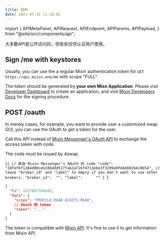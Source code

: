 ```yaml
---
title: 授权
date: 2021-07-31 11:18:01
---
```


import { APIMetaPanel, APIRequest, APIEndpoint, APIParams, APIPayload, } from "@site/src/components/api";

大多数API是公开访问的，但有些仅供认证用户使用。

## Sign /me with keystores

Usually, you can use the a regular Mixin authentication token for `GET https://api.mixin.one/me` with scope "FULL".

The token should be generated by **your own Mixn Application**. Please visit [Developer Dashboard](https://developers.mixin.one/dashboard) to create an application, and visit [Mixin Developers Docs](https://developers.mixin.one/docs/api/guide#signing) for the signing procedure.

## POST /oauth

In merely cases, for example, you want to provide user a customized swap GUI, you can use the OAuth to get a token for the user.

Call this API instead of [Mixin Messenger's OAuth API](https://developers.mixin.one/docs/api/oauth/oauth#get-access-token) to exchange the access token with code.

The code must be issued by 4swap.

<APIEndpoint base="https://api.4swap.org/api" url="/oauth" />

<APIMetaPanel /><APIPayload>{`{ // 来自 Mixin Messenger's OAuth 的 code "code":       "28fefbf1284d90ceb10bddd517fab2a716f4713ebe3f3299a9fd4d881b4c8b54", // leave "broker_id" and "label" to empty if you don't want to use other brokers. "broker_id":  "", "label":      "" } `}</APIPayload>

<APIRequest title="Exchange an access token" method="POST" isPublic base="https://api.4swap.org/api" url='/oauth --data PAYLOAD' />

```json title="Response"
{
  "ts": 1627697766645,
  "data": {
    "scope": "PROFILE:READ ASSETS:READ",
    // OAuth 的 token
    "token": "..."
  }
}
```

The token is compatible with [Mixin API](https://developers.mixin.one/docs/api/guide). It's fine to use it to get information from Mixin API.
